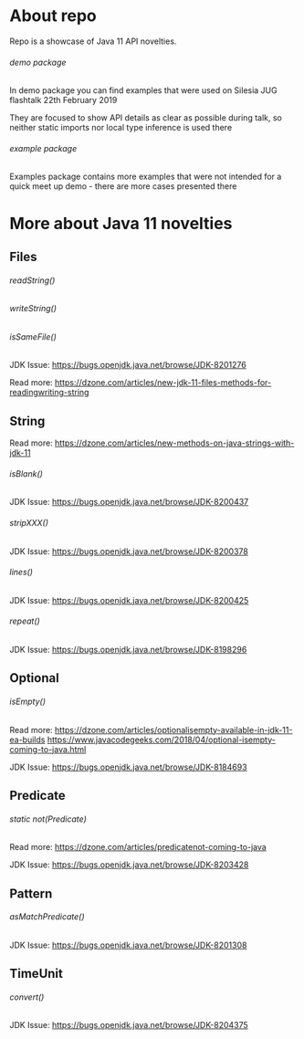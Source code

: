 # About repo

Repo is a showcase of Java 11 API novelties.

###### demo package

In demo package you can find examples that were used on Silesia JUG flashtalk 22th February 2019

They are focused to show API details as clear as possible during talk, so neither static imports nor local type inference is used there

###### example package

Examples package contains more examples that were not intended for a quick meet up demo - there are more cases presented there

# More about Java 11 novelties

## Files

###### readString()
###### writeString()
###### isSameFile()

JDK Issue: https://bugs.openjdk.java.net/browse/JDK-8201276

Read more: https://dzone.com/articles/new-jdk-11-files-methods-for-readingwriting-string


## String

Read more: https://dzone.com/articles/new-methods-on-java-strings-with-jdk-11 

###### isBlank()

JDK Issue: https://bugs.openjdk.java.net/browse/JDK-8200437

###### stripXXX()

JDK Issue: https://bugs.openjdk.java.net/browse/JDK-8200378

###### lines()

JDK Issue: https://bugs.openjdk.java.net/browse/JDK-8200425

###### repeat()

JDK Issue: https://bugs.openjdk.java.net/browse/JDK-8198296

## Optional
###### isEmpty()

Read more: https://dzone.com/articles/optionalisempty-available-in-jdk-11-ea-builds
https://www.javacodegeeks.com/2018/04/optional-isempty-coming-to-java.html

JDK Issue: https://bugs.openjdk.java.net/browse/JDK-8184693


## Predicate
###### static not(Predicate)

Read more: https://dzone.com/articles/predicatenot-coming-to-java

JDK Issue: https://bugs.openjdk.java.net/browse/JDK-8203428

## Pattern

###### asMatchPredicate()

JDK Issue: https://bugs.openjdk.java.net/browse/JDK-8201308

## TimeUnit

###### convert()

JDK Issue: https://bugs.openjdk.java.net/browse/JDK-8204375



